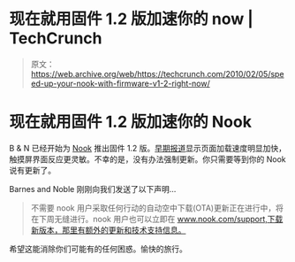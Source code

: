 # 现在就用固件 1.2 版加速你的 now | TechCrunch

> 原文：<https://web.archive.org/web/https://techcrunch.com/2010/02/05/speed-up-your-nook-with-firmware-v1-2-right-now/>

# 现在就用固件 1.2 版加速你的 Nook

B & N 已经开始为 [Nook](https://web.archive.org/web/20230322164148/http://www.crunchgear.com/tag/nook/) 推出固件 1.2 版。[早期报道](https://web.archive.org/web/20230322164148/http://gizmodo.com/5465022/full-details-on-the-new-nook-12-firmware-going-out-now?utm_source=feedburner&utm_medium=feed&utm_campaign=Feed:+gizmodo/full+(Gizmodo))显示页面加载速度明显加快，触摸屏界面反应更灵敏。不幸的是，没有办法强制更新。你只需要等到你的 Nook 说有更新了。

Barnes and Noble 刚刚向我们发送了以下声明…

> 不需要 nook 用户采取任何行动的自动空中下载(OTA)更新正在进行中，将在下周无缝进行。nook 用户也可以立即在 www.nook.com/support,下载新版本，那里有额外的更新和技术支持信息。

希望这能消除你们可能有的任何困惑。愉快的旅行。